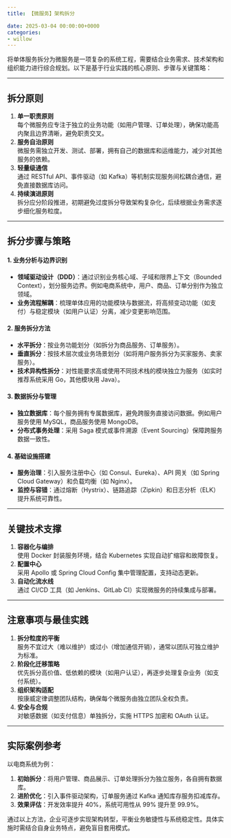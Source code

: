 ```yaml
---
title: 【微服务】架构拆分

date: 2025-03-04 00:00:00+0000
categories: 
- willow
---
```


将单体服务拆分为微服务是一项复杂的系统工程，需要结合业务需求、技术架构和组织能力进行综合规划。以下是基于行业实践的核心原则、步骤与关键策略：

---

## **拆分原则**  
1. **单一职责原则**  
   每个微服务应专注于独立的业务功能（如用户管理、订单处理），确保功能高内聚且边界清晰，避免职责交叉。  
2. **服务自治原则**  
   微服务需独立开发、测试、部署，拥有自己的数据库和运维能力，减少对其他服务的依赖。  
3. **轻量级通信**  
   通过 RESTful API、事件驱动（如 Kafka）等机制实现服务间松耦合通信，避免直接数据库访问。  
4. **持续演进原则**  
   拆分应分阶段推进，初期避免过度拆分导致架构复杂化，后续根据业务需求逐步细化服务粒度。

---

## **拆分步骤与策略**  
#### **1. 业务分析与边界识别**  
- **领域驱动设计（DDD）**：通过识别业务核心域、子域和限界上下文（Bounded Context），划分服务边界。例如电商系统中，用户、商品、订单分别作为独立领域。  
- **业务流程解耦**：梳理单体应用的功能模块与数据流，将高频变动功能（如支付）与稳定模块（如用户认证）分离，减少变更影响范围。  

#### **2. 服务拆分方法**  
- **水平拆分**：按业务功能划分（如拆分为商品服务、订单服务）。  
- **垂直拆分**：按技术层次或业务场景划分（如将用户服务拆分为买家服务、卖家服务）。  
- **技术异构性拆分**：对性能要求高或使用不同技术栈的模块独立为服务（如实时推荐系统采用 Go，其他模块用 Java）。  

#### **3. 数据拆分与管理**  
- **独立数据库**：每个服务拥有专属数据库，避免跨服务直接访问数据。例如用户服务使用 MySQL，商品服务使用 MongoDB。  
- **分布式事务处理**：采用 Saga 模式或事件溯源（Event Sourcing）保障跨服务数据一致性。  

#### **4. 基础设施搭建**  
- **服务治理**：引入服务注册中心（如 Consul、Eureka）、API 网关（如 Spring Cloud Gateway）和负载均衡（如 Nginx）。  
- **监控与容错**：通过熔断（Hystrix）、链路追踪（Zipkin）和日志分析（ELK）提升系统可靠性。  

---

## **关键技术支撑**  
1. **容器化与编排**  
   使用 Docker 封装服务环境，结合 Kubernetes 实现自动扩缩容和故障恢复。  
2. **配置中心**  
   采用 Apollo 或 Spring Cloud Config 集中管理配置，支持动态更新。  
3. **自动化流水线**  
   通过 CI/CD 工具（如 Jenkins、GitLab CI）实现微服务的持续集成与部署。  

---

## **注意事项与最佳实践**  
1. **拆分粒度的平衡**  
   服务不宜过大（难以维护）或过小（增加通信开销），通常以团队可独立维护为标准。  
2. **阶段化迁移策略**  
   优先拆分高价值、低依赖的模块（如用户认证），再逐步处理复杂业务（如支付系统）。  
3. **组织架构适配**  
   按康威定律调整团队结构，确保每个微服务由独立团队全权负责。  
4. **安全与合规**  
   对敏感数据（如支付信息）单独拆分，实施 HTTPS 加密和 OAuth 认证。  

---

## **实际案例参考**  
以电商系统为例：  
1. **初始拆分**：将用户管理、商品展示、订单处理拆分为独立服务，各自拥有数据库。  
2. **进阶优化**：引入事件驱动架构，订单服务通过 Kafka 通知库存服务扣减库存。  
3. **效果评估**：开发效率提升 40%，系统可用性从 99% 提升至 99.9%。  

通过以上方法，企业可逐步实现架构转型，平衡业务敏捷性与系统稳定性。具体实施时需结合自身业务特点，避免盲目套用模式。